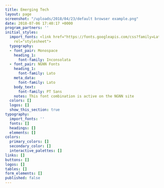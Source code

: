 ```yaml
---
title: Emerging Tech
layout: page
screenshot: "/uploads/2018/04/23/default browser example.png"
date: 2018-07-06 17:40:17 +0000
program_partners: ''
initial_styles:
  import_fonts: <link href="https://fonts.googleapis.com/css?family=Lato:300,400,700|PT+Sans|Inconsolata"
    rel="stylesheet">
  typography:
  - font_pair: Monospace
    heading_1:
      font-family: Inconsolata
  - font_pair: NGNN Fonts
    heading_1:
      font-family: Lato
    meta_data:
      font-family: Lato
    body_text:
      font-family: PT Sans
    notes: This font combination is active on the NGNN site
  colors: []
  logos: []
  show_this_section: true
typography:
  import_fonts: ''
  fonts: []
  headings: []
  elements: []
colors:
  primary_colors: []
  secondary_color: []
  interactive_palettes: []
links: []
buttons: []
logos: []
tables: []
form_elements: []
published: false
---
```

